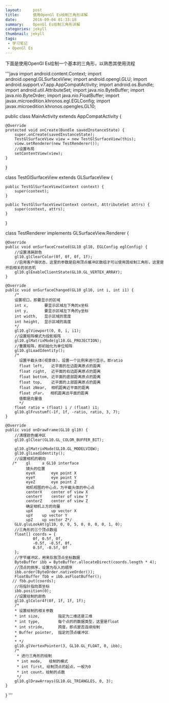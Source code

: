 ```yaml
---
layout:     post
title:      使用OpenGl Es绘制三角形详解
date:       2016-09-04 01:33:18
summary:    OpenGl Es绘制三角形详解
categories: jekyll
thumbnail: jekyll
tags:
 - 学习笔记
 - OpenGl Es
---
```



下面是使用OpenGl Es绘制一个基本的三角形，以熟悉其使用流程

'''java
import android.content.Context;
import android.opengl.GLSurfaceView;
import android.opengl.GLU;
import android.support.v7.app.AppCompatActivity;
import android.os.Bundle;
import android.util.AttributeSet;
import java.nio.ByteBuffer;
import java.nio.ByteOrder;
import java.nio.FloatBuffer;
import javax.microedition.khronos.egl.EGLConfig;
import javax.microedition.khronos.opengles.GL10;

public class MainActivity extends AppCompatActivity {

    @Override
    protected void onCreate(Bundle savedInstanceState) {
        super.onCreate(savedInstanceState);
        TestGlSurfaceView view = new TestGlSurfaceView(this);
        view.setRenderer(new TestRenderer());
        //设置布局
        setContentView(view);
    }
}

class TestGlSurfaceView extends GLSurfaceView {

    public TestGlSurfaceView(Context context) {
        super(context);
    }

    public TestGlSurfaceView(Context context, AttributeSet attrs) {
        super(context, attrs);
    }

}

class TestRenderer implements GLSurfaceView.Renderer {

    @Override
    public void onSurfaceCreated(GL10 gl10, EGLConfig eglConfig) {
        //设置清屏颜色
        gl10.glClearColor(0f, 0f, 0f, 1f);
        //启用客户端状态，这里的参数是启用顶点缓冲区数组才可以使用其绘制三角形，这里是开启相关的状态机
        gl10.glEnableClientState(GL10.GL_VERTEX_ARRAY);
    }

    @Override
    public void onSurfaceChanged(GL10 gl10, int i, int i1) {
        /*
        设置视口，即要显示的区域
        int x,       要显示区域左下角的x坐标
        int y,       要显示区域左下角的y坐标
        int width,   显示区域的宽度
        int height,  显示区域的高度
        */
        gl10.glViewport(0, 0, i, i1);
        //设置矩阵模式为投影矩阵
        gl10.glMatrixMode(gl10.GL_PROJECTION);
        //重置矩阵，即初始化为单位矩阵
        gl10.glLoadIdentity();
        /*
          设置平截头体(视景体)，设置一个比例来进行显示，即ratio
          float left,   近平面的左边距离原点的距离
          float right,  近平面的右边距离原点的距离
          float bottom, 近平面的底部距离原点的距离
          float top,    近平面的上部距离原点的距离
          float zNear,  相机距离近平面的距离
          float zFar，  相机距离远平面的距离
          值都是向量值
          */
        float ratio = (float) i / (float) i1;
        gl10.glFrustumf(-1f, 1f, -ratio, ratio, 3, 7);
    }

    @Override
    public void onDrawFrame(GL10 gl10) {
        //清理颜色缓冲区
        gl10.glClear(GL10.GL_COLOR_BUFFER_BIT);

        gl10.glMatrixMode(GL10.GL_MODELVIEW);
        gl10.glLoadIdentity();
        //设置相机的朝向
       /*    gl   	a GL10 interface
             镜头的位置
             eyeX  	    eye point X
             eyeY	    eye point Y
             eyeZ	    eye point Z
             相机视图的中心点，为平截头体的中心点
             centerX	center of view X
             centerY	center of view Y
             centerZ	center of view Z
             确定相机上方的向量
             upX	    up vector X
             upY	up vector Y
             upZ	up vector Z*/
        GLU.gluLookAt(gl10, 0, 0, 5, 0, 0, 0, 0, 1, 0);
        //三角形的三个顶点数组
        float[] coords = {
                0f, 0.5f, 0f,
                -0.5f, -0.5f, 0f,
                0.5f, -0.5f, 0f
        };
        //字节缓冲区，用来存放顶点坐标数据
        ByteBuffer ibb = ByteBuffer.allocateDirect(coords.length * 4);
        //顶点的排序，设置为存入的顺序
        ibb.order(ByteOrder.nativeOrder());
        FloatBuffer fbb = ibb.asFloatBuffer();
       // fbb.put(coords);
        //将指针指向首坐标
        ibb.position(0);
        //设置绘制的颜色
        gl10.glColor4f(0f, 1f, 1f, 1f);
        /*
        * 设置绘制的相关参数
        * int size,        指定为二维还是三维
        * int type,        每个点的的数据类型，这里是float
        * int stride,      跨度，即点是否连续绘制
        * Buffer pointer,  指定的顶点缓冲区
        *
        * */
        gl10.glVertexPointer(3, GL10.GL_FLOAT, 0, ibb);
        /*
         * 进行三角形的绘制
         * int mode,   绘制的模式
         * int first, 绘制顶点的起点，一般为0
         * int count，绘制的点数
         */
        gl10.glDrawArrays(GL10.GL_TRIANGLES, 0, 3);
    }
}
'''

